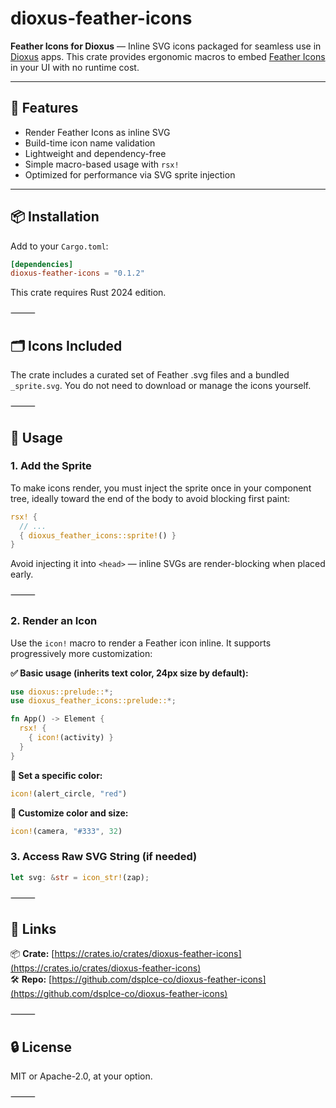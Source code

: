 # dioxus-feather-icons

**Feather Icons for Dioxus** — Inline SVG icons packaged for seamless use in [Dioxus](https://dioxuslabs.com/) apps. This crate provides ergonomic macros to embed [Feather Icons](https://feathericons.com/) in your UI with no runtime cost.

---

## 🖤 Features

- Render Feather Icons as inline SVG
- Build-time icon name validation
- Lightweight and dependency-free
- Simple macro-based usage with `rsx!`
- Optimized for performance via SVG sprite injection

---

## 📦 Installation

Add to your `Cargo.toml`:

```toml
[dependencies]
dioxus-feather-icons = "0.1.2"
```
This crate requires Rust 2024 edition.

⸻

## 🗂️ Icons Included

The crate includes a curated set of Feather .svg files and a bundled `_sprite.svg`. You do not need to download or manage the icons yourself.

⸻

## 🚀 Usage

### 1. Add the Sprite

To make icons render, you must inject the sprite once in your component tree, ideally toward the end of the body to avoid blocking first paint:
```rust
rsx! {
  // ...
  { dioxus_feather_icons::sprite!() }
}
```

Avoid injecting it into `<head>` — inline SVGs are render-blocking when placed early.

⸻

### 2. Render an Icon

Use the `icon!` macro to render a Feather icon inline. It supports progressively more customization:

**✅ Basic usage (inherits text color, 24px size by default):**
```rust 
use dioxus::prelude::*;
use dioxus_feather_icons::prelude::*;

fn App() -> Element {
  rsx! {
    { icon!(activity) }
  }
}
```

**🎨 Set a specific color:**

```rust 
icon!(alert_circle, "red")
```

**📐 Customize color and size:**

```rust
icon!(camera, "#333", 32)
```

### 3. Access Raw SVG String (if needed)

```rust
let svg: &str = icon_str!(zap);
```

⸻

## 📁 Links

📦 **Crate:** [https://crates.io/crates/dioxus-feather-icons](https://crates.io/crates/dioxus-feather-icons)<br>
🛠️ **Repo:** [https://github.com/dsplce-co/dioxus-feather-icons](https://github.com/dsplce-co/dioxus-feather-icons)

⸻

## 🔒 License

MIT or Apache-2.0, at your option.

⸻
